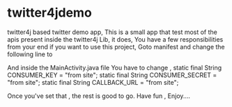 twitter4jdemo
=============

twitter4j based twitter demo app,
This is a small app that test most of the apis present inside the twitter4j Lib, it does, You have a few responsibilities from your end if you want to use this
project, 
Goto manifest and change the following line to
<data android:scheme="http" android:host="to the path you set for call back on your dev.twitter site"/>

And inside the MainActivity.java file You have to change , 
static final String CONSUMER_KEY = "from site";
static final String CONSUMER_SECRET = "from site";
static final String CALLBACK_URL = "from site";

Once you've set that , the rest is good to go. Have fun , Enjoy....

	
